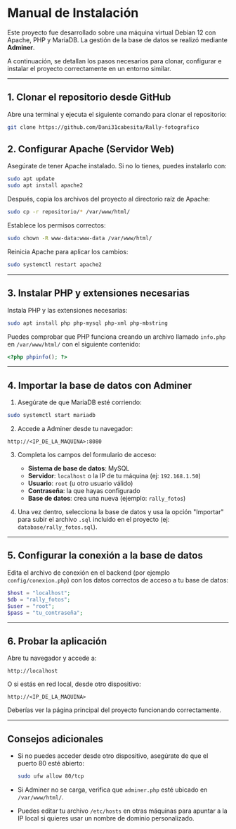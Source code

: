 #  Manual de Instalación

Este proyecto fue desarrollado sobre una máquina virtual Debian 12 con Apache, PHP y MariaDB. La gestión de la base de datos se realizó mediante **Adminer**.

A continuación, se detallan los pasos necesarios para clonar, configurar e instalar el proyecto correctamente en un entorno similar.

---

## 1. Clonar el repositorio desde GitHub

Abre una terminal y ejecuta el siguiente comando para clonar el repositorio:

```bash
git clone https://github.com/Dani31cabesita/Rally-fotografico
```

## 2. Configurar Apache (Servidor Web)

Asegúrate de tener Apache instalado. Si no lo tienes, puedes instalarlo con:

```bash
sudo apt update
sudo apt install apache2
```

Después, copia los archivos del proyecto al directorio raíz de Apache:

```bash
sudo cp -r repositorio/* /var/www/html/
```

Establece los permisos correctos:

```bash
sudo chown -R www-data:www-data /var/www/html/
```

Reinicia Apache para aplicar los cambios:

```bash
sudo systemctl restart apache2
```

---

## 3. Instalar PHP y extensiones necesarias

Instala PHP y las extensiones necesarias:

```bash
sudo apt install php php-mysql php-xml php-mbstring
```

Puedes comprobar que PHP funciona creando un archivo llamado `info.php` en `/var/www/html/` con el siguiente contenido:

```php
<?php phpinfo(); ?>
```

---

## 4. Importar la base de datos con Adminer

1. Asegúrate de que MariaDB esté corriendo:

```bash
sudo systemctl start mariadb
```

2. Accede a Adminer desde tu navegador:

```
http://<IP_DE_LA_MAQUINA>:8080
```

3. Completa los campos del formulario de acceso:
   - **Sistema de base de datos**: MySQL  
   - **Servidor**: `localhost` o la IP de tu máquina (ej: `192.168.1.50`)  
   - **Usuario**: `root` (u otro usuario válido)  
   - **Contraseña**: la que hayas configurado  
   - **Base de datos**: crea una nueva (ejemplo: `rally_fotos`)

4. Una vez dentro, selecciona la base de datos y usa la opción "Importar" para subir el archivo `.sql` incluido en el proyecto (ej: `database/rally_fotos.sql`).

---

## 5. Configurar la conexión a la base de datos

Edita el archivo de conexión en el backend (por ejemplo `config/conexion.php`) con los datos correctos de acceso a tu base de datos:

```php
$host = "localhost";
$db = "rally_fotos";
$user = "root";
$pass = "tu_contraseña";
```

---

## 6. Probar la aplicación

Abre tu navegador y accede a:

```
http://localhost
```

O si estás en red local, desde otro dispositivo:

```
http://<IP_DE_LA_MAQUINA>
```

Deberías ver la página principal del proyecto funcionando correctamente.

---

## Consejos adicionales

- Si no puedes acceder desde otro dispositivo, asegúrate de que el puerto 80 esté abierto:
  ```bash
  sudo ufw allow 80/tcp
  ```

- Si Adminer no se carga, verifica que `adminer.php` esté ubicado en `/var/www/html/`.

- Puedes editar tu archivo `/etc/hosts` en otras máquinas para apuntar a la IP local si quieres usar un nombre de dominio personalizado.
